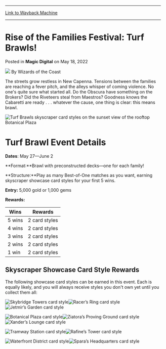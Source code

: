 
---
[Link to Wayback Machine](https://web.archive.org/web/20220518171108/https://magic.wizards.com/en/articles/archive/magic-digital/rise-families-festival-turf-brawls-2022-05-18)

[_metadata_:author]:- "Wizards of the Coast"
[_metadata_:description]:- "The Streets of New Capenna festival continues with Turf Brawls where you can claim skyscraper showcase card styles for your collection."
[_metadata_:generator]:- "Drupal 7 (http://drupal.org)"
[_metadata_:node]:- "1586739"
[_metadata_:publish_date]:- "2022-05-18"
[_metadata_:source]:- "div-main-content"
[_metadata_:title]:- "Rise of the Families Festival: Turf Brawls!"
[_metadata_:wayback_capture_timestamp]:- "2022-05-18 17:11:08"
[_metadata_:wayback_raw_url]:- "https://web.archive.org/web/20220518171108id_/https://magic.wizards.com/en/articles/archive/magic-digital/rise-families-festival-turf-brawls-2022-05-18"
[_metadata_:wayback_url]:- "https://magic.wizards.com/en/articles/archive/magic-digital/rise-families-festival-turf-brawls-2022-05-18"
---


Rise of the Families Festival: Turf Brawls!
===========================================



 Posted in **Magic Digital**
 on May 18, 2022 






![](https://media.magic.wizards.com/styles/auth_small/public/images/person/wizards_author.jpg)
By Wizards of the Coast











The streets grow restless in New Capenna. Tensions between the families are reaching a fever pitch, and the alleys whisper of coming violence. No one's quite sure what started all. Do the Obscura have something on the Brokers? Did the Riveteers steal from Maestros? Goodness knows the Cabaretti are ready . . . whatever the cause, one thing is clear: this means brawl.


![Turf Brawls skyscraper card styles on the sunset view of the rooftop Botanical Plaza](https://media.wizards.com/2022/images/daily/turf_brawls.jpg)


Turf Brawl Event Details
========================


**Dates**: May 27—June 2


**Format:**Brawl with preconstructed decks—one for each family!


**Structure:**Play as many Best-of-One matches as you want, earning skyscraper showcase card styles for your first 5 wins.


**Entry:** 5,000 gold or 1,000 gems


**Rewards:**





| Wins | Rewards |
| --- | --- |
| 5 wins | 2 card styles |
| 4 wins | 2 card styles |
| 3 wins | 2 card styles |
| 2 wins | 2 card styles |
| 1 win | 2 card styles |


Skyscraper Showcase Card Style Rewards
--------------------------------------


The following showcase card styles can be earned in this event. Each is equally likely, and you will always receive styles you don't own yet until you collect them all:


![Skybridge Towers card style](https://media.wizards.com/2022/images/daily/card_style_skybridge_towers.png)![Racer’s Ring card style](https://media.wizards.com/2022/images/daily/card_style_racers_ring.png)![Jetmir’s Garden card style](https://media.wizards.com/2022/images/daily/card_style_jetmirs_garden.png)


![Botanical Plaza card style](https://media.wizards.com/2022/images/daily/card_style_botanical_plaza.png)![Ziatora’s Proving Ground card style](https://media.wizards.com/2022/images/daily/card_style_ziatoras_proving_ground.png)![Xander’s Lounge card style](https://media.wizards.com/2022/images/daily/card_style_xanders_lounge.png)


![Tramway Station card style](https://media.wizards.com/2022/images/daily/card_style_tramway_station.png)![Rafine’s Tower card style](https://media.wizards.com/2022/images/daily/card_style_raffines_tower.png)


![Waterfront District card style](https://media.wizards.com/2022/images/daily/card_style_waterfront_district.png)![Spara’s Headquarters card style](https://media.wizards.com/2022/images/daily/card_style_sparas_headquarters.png)


 







